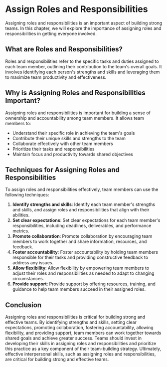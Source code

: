 # Assign Roles and Responsibilities

Assigning roles and responsibilities is an important aspect of building strong teams. In this chapter, we will explore the importance of assigning roles and responsibilities in getting everyone involved.

## What are Roles and Responsibilities?

Roles and responsibilities refer to the specific tasks and duties assigned to each team member, outlining their contribution to the team's overall goals. It involves identifying each person's strengths and skills and leveraging them to maximize team productivity and effectiveness.

## Why is Assigning Roles and Responsibilities Important?

Assigning roles and responsibilities is important for building a sense of ownership and accountability among team members. It allows team members to:

- Understand their specific role in achieving the team's goals
- Contribute their unique skills and strengths to the team
- Collaborate effectively with other team members
- Prioritize their tasks and responsibilities
- Maintain focus and productivity towards shared objectives

## Techniques for Assigning Roles and Responsibilities

To assign roles and responsibilities effectively, team members can use the following techniques:

1. **Identify strengths and skills**: Identify each team member's strengths and skills, and assign roles and responsibilities that align with their abilities.
2. **Set clear expectations**: Set clear expectations for each team member's responsibilities, including deadlines, deliverables, and performance metrics.
3. **Promote collaboration**: Promote collaboration by encouraging team members to work together and share information, resources, and feedback.
4. **Foster accountability**: Foster accountability by holding team members responsible for their tasks and providing constructive feedback to address any issues.
5. **Allow flexibility**: Allow flexibility by empowering team members to adjust their roles and responsibilities as needed to adapt to changing circumstances.
6. **Provide support**: Provide support by offering resources, training, and guidance to help team members succeed in their assigned roles.

## Conclusion

Assigning roles and responsibilities is critical for building strong and effective teams. By identifying strengths and skills, setting clear expectations, promoting collaboration, fostering accountability, allowing flexibility, and providing support, team members can work together towards shared goals and achieve greater success. Teams should invest in developing their skills in assigning roles and responsibilities and prioritize this practice as a key component of their team-building strategy. Ultimately, effective interpersonal skills, such as assigning roles and responsibilities, are critical for building strong and effective teams.
